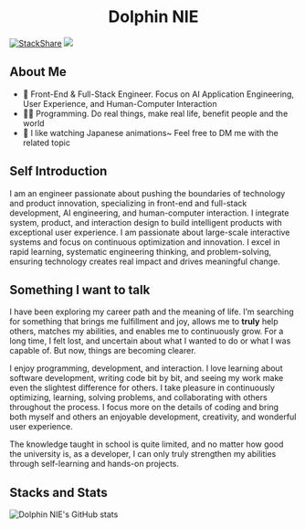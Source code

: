 # <div align="center">Dolphin NIE</div>

[![StackShare](http://img.shields.io/badge/tech-stack-0690fa.svg?style=flat)](https://stackshare.io/nyh-dolphin/personal-stack)
![](https://api.visitorbadge.io/api/VisitorHit?user=NYH-Dolphin&repo=github-visitors-badge&countColor=%57068c)

## About Me

- 💼 Front-End & Full-Stack Engineer. Focus on AI Application Engineering, User Experience, and Human-Computer Interaction
- 👩‍💻 Programming. Do real things, make real life, benefit people and the world
- 🙂 I like watching Japanese animations~ Feel free to DM me with the related topic

## Self Introduction

I am an engineer passionate about pushing the boundaries of technology and product innovation, specializing in front-end and full-stack development, AI engineering, and human-computer interaction. I integrate system, product, and interaction design to build intelligent products with exceptional user experience. I am passionate about large-scale interactive systems and focus on continuous optimization and innovation. I excel in rapid learning, systematic engineering thinking, and problem-solving, ensuring technology creates real impact and drives meaningful change.

## Something I want to talk

I have been exploring my career path and the meaning of life. I’m searching for something that brings me fulfillment and joy, allows me to **truly** help others, matches my abilities, and enables me to continuously grow. For a long time, I felt lost, and uncertain about what I wanted to do or what I was capable of. But now, things are becoming clearer.

I enjoy programming, development, and interaction. I love learning about software development, writing code bit by bit, and seeing my work make even the slightest difference for others. I take pleasure in continuously optimizing, learning, solving problems, and collaborating with others throughout the process. I focus more on the details of coding and bring both myself and others an enjoyable development, creativity, and wonderful user experience.

The knowledge taught in school is quite limited, and no matter how good the university is, as a developer, I can only truly strengthen my abilities through self-learning and hands-on projects.


## Stacks and Stats
![Dolphin NIE's GitHub stats](https://github-readme-stats.vercel.app/api?username=NYH-Dolphin&count_private=true&show_icons=true&theme=swift)





